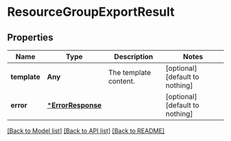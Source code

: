 # ResourceGroupExportResult


## Properties
Name | Type | Description | Notes
------------ | ------------- | ------------- | -------------
**template** | **Any** | The template content. | [optional] [default to nothing]
**error** | [***ErrorResponse**](ErrorResponse.md) |  | [optional] [default to nothing]


[[Back to Model list]](../README.md#models) [[Back to API list]](../README.md#api-endpoints) [[Back to README]](../README.md)


